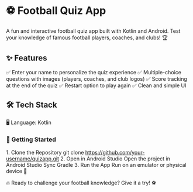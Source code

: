 # ⚽ Football Quiz App

A fun and interactive football quiz app built with Kotlin and Android.
Test your knowledge of famous football players, coaches, and clubs! 🏆

## ✨ Features
  ✅ Enter your name to personalize the quiz experience
  ✅ Multiple-choice questions with images (players, coaches, and club logos)
  ✅ Score tracking at the end of the quiz
  ✅ Restart option to play again
  ✅ Clean and simple UI


## 🛠️ Tech Stack
  🖥 Language: Kotlin

### 🚀 Getting Started
1️. Clone the Repository
  git clone https://github.com/your-username/quizapp.git
2️. Open in Android Studio
  Open the project in Android Studio
  Sync Gradle
3️. Run the App
  Run on an emulator or physical device 🎉

🔥 Ready to challenge your football knowledge? Give it a try! ⚽
